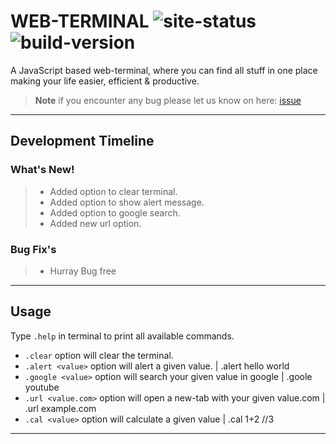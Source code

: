 # WEB-TERMINAL ![site-status](https://img.shields.io/badge/status-up-brightgreen) ![build-version](https://img.shields.io/badge/build-beta_v0.0.1a-brightgreen)

A JavaScript based web-terminal, where you can find all stuff in one place making your life easier, efficient & productive. 

> **Note** if you encounter any bug please let us know on here: [issue](https://github.com/Developer-Raj/web-terminal/issues)


***

## Development Timeline

### **What's New!**
>- Added option to clear terminal.
>- Added option to show alert message.
>- Added option to google search.
>- Added new url option.

### **Bug Fix's**
>- Hurray Bug free

***
## Usage

Type `.help` in terminal to print all available commands.

- `.clear` option will clear the terminal.
- `.alert <value>` option will alert a given value. | .alert hello world
- `.google <value>` option will search your given value in google | .goole youtube
- `.url <value.com>` option will open a new-tab with your given value.com | .url example.com
- `.cal <value>` option will calculate a given value | .cal 1+2 //3
***